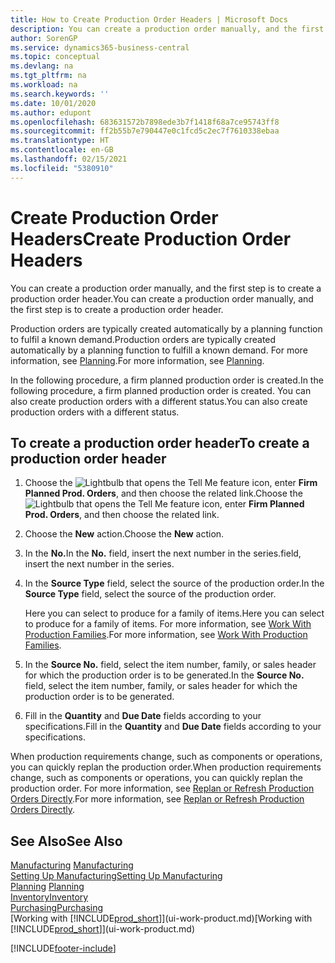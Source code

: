 ```yaml
---
title: How to Create Production Order Headers | Microsoft Docs
description: You can create a production order manually, and the first step is to create a production order header.
author: SorenGP
ms.service: dynamics365-business-central
ms.topic: conceptual
ms.devlang: na
ms.tgt_pltfrm: na
ms.workload: na
ms.search.keywords: ''
ms.date: 10/01/2020
ms.author: edupont
ms.openlocfilehash: 683631572b7898ede3b7f1418f68a7ce95743ff8
ms.sourcegitcommit: ff2b55b7e790447e0c1fcd5c2ec7f7610338ebaa
ms.translationtype: HT
ms.contentlocale: en-GB
ms.lasthandoff: 02/15/2021
ms.locfileid: "5380910"
---
```

# <a name="create-production-order-headers"></a><span data-ttu-id="0496a-103">Create Production Order Headers</span><span class="sxs-lookup"><span data-stu-id="0496a-103">Create Production Order Headers</span></span>
<span data-ttu-id="0496a-104">You can create a production order manually, and the first step is to create a production order header.</span><span class="sxs-lookup"><span data-stu-id="0496a-104">You can create a production order manually, and the first step is to create a production order header.</span></span>

<span data-ttu-id="0496a-105">Production orders are typically created automatically by a planning function to fulfil a known demand.</span><span class="sxs-lookup"><span data-stu-id="0496a-105">Production orders are typically created automatically by a planning function to fulfill a known demand.</span></span> <span data-ttu-id="0496a-106">For more information, see [Planning](production-planning.md).</span><span class="sxs-lookup"><span data-stu-id="0496a-106">For more information, see [Planning](production-planning.md).</span></span>   

<span data-ttu-id="0496a-107">In the following procedure, a firm planned production order is created.</span><span class="sxs-lookup"><span data-stu-id="0496a-107">In the following procedure, a firm planned production order is created.</span></span> <span data-ttu-id="0496a-108">You can also create production orders with a different status.</span><span class="sxs-lookup"><span data-stu-id="0496a-108">You can also create production orders with a different status.</span></span>  

## <a name="to-create-a-production-order-header"></a><span data-ttu-id="0496a-109">To create a production order header</span><span class="sxs-lookup"><span data-stu-id="0496a-109">To create a production order header</span></span>  
1.  <span data-ttu-id="0496a-110">Choose the ![Lightbulb that opens the Tell Me feature](media/ui-search/search_small.png "Tell me what you want to do") icon, enter **Firm Planned Prod. Orders**, and then choose the related link.</span><span class="sxs-lookup"><span data-stu-id="0496a-110">Choose the ![Lightbulb that opens the Tell Me feature](media/ui-search/search_small.png "Tell me what you want to do") icon, enter **Firm Planned Prod. Orders**, and then choose the related link.</span></span>  
2.  <span data-ttu-id="0496a-111">Choose the **New** action.</span><span class="sxs-lookup"><span data-stu-id="0496a-111">Choose the **New** action.</span></span>  
3.  <span data-ttu-id="0496a-112">In the **No.**</span><span class="sxs-lookup"><span data-stu-id="0496a-112">In the **No.**</span></span> <span data-ttu-id="0496a-113">field, insert the next number in the series.</span><span class="sxs-lookup"><span data-stu-id="0496a-113">field, insert the next number in the series.</span></span>  
4.  <span data-ttu-id="0496a-114">In the **Source Type** field, select the source of the production order.</span><span class="sxs-lookup"><span data-stu-id="0496a-114">In the **Source Type** field, select the source of the production order.</span></span>

    <span data-ttu-id="0496a-115">Here you can select to produce for a family of items.</span><span class="sxs-lookup"><span data-stu-id="0496a-115">Here you can select to produce for a family of items.</span></span> <span data-ttu-id="0496a-116">For more information, see [Work With Production Families](production-how-work-family.md).</span><span class="sxs-lookup"><span data-stu-id="0496a-116">For more information, see [Work With Production Families](production-how-work-family.md).</span></span>
5.  <span data-ttu-id="0496a-117">In the **Source No.** field, select the item number, family, or sales header for which the production order is to be generated.</span><span class="sxs-lookup"><span data-stu-id="0496a-117">In the **Source No.** field, select the item number, family, or sales header for which the production order is to be generated.</span></span>  
6.  <span data-ttu-id="0496a-118">Fill in the **Quantity** and **Due Date** fields according to your specifications.</span><span class="sxs-lookup"><span data-stu-id="0496a-118">Fill in the **Quantity** and **Due Date** fields according to your specifications.</span></span>  

<span data-ttu-id="0496a-119">When production requirements change, such as components or operations, you can quickly replan the production order.</span><span class="sxs-lookup"><span data-stu-id="0496a-119">When production requirements change, such as components or operations, you can quickly replan the production order.</span></span> <span data-ttu-id="0496a-120">For more information, see [Replan or Refresh Production Orders Directly](production-how-to-replan-refresh-production-orders.md).</span><span class="sxs-lookup"><span data-stu-id="0496a-120">For more information, see [Replan or Refresh Production Orders Directly](production-how-to-replan-refresh-production-orders.md).</span></span> 

## <a name="see-also"></a><span data-ttu-id="0496a-121">See Also</span><span class="sxs-lookup"><span data-stu-id="0496a-121">See Also</span></span>  
<span data-ttu-id="0496a-122">[Manufacturing](production-manage-manufacturing.md)  </span><span class="sxs-lookup"><span data-stu-id="0496a-122">[Manufacturing](production-manage-manufacturing.md)  </span></span>  
[<span data-ttu-id="0496a-123">Setting Up Manufacturing</span><span class="sxs-lookup"><span data-stu-id="0496a-123">Setting Up Manufacturing</span></span>](production-configure-production-processes.md)  
<span data-ttu-id="0496a-124">[Planning](production-planning.md)    </span><span class="sxs-lookup"><span data-stu-id="0496a-124">[Planning](production-planning.md)    </span></span>  
[<span data-ttu-id="0496a-125">Inventory</span><span class="sxs-lookup"><span data-stu-id="0496a-125">Inventory</span></span>](inventory-manage-inventory.md)  
[<span data-ttu-id="0496a-126">Purchasing</span><span class="sxs-lookup"><span data-stu-id="0496a-126">Purchasing</span></span>](purchasing-manage-purchasing.md)  
<span data-ttu-id="0496a-127">[Working with [!INCLUDE[prod_short](includes/prod_short.md)]](ui-work-product.md)</span><span class="sxs-lookup"><span data-stu-id="0496a-127">[Working with [!INCLUDE[prod_short](includes/prod_short.md)]](ui-work-product.md)</span></span>


[!INCLUDE[footer-include](includes/footer-banner.md)]
